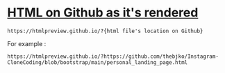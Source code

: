 # [HTML on Github as it's rendered](https://stackoverflow.com/questions/8446218/how-to-see-an-html-page-on-github-as-a-normal-rendered-html-page-to-see-preview)
```
https://htmlpreview.github.io/?{html file's location on Github}
```

For example :
```
https://htmlpreview.github.io/?https://github.com/thebjko/Instagram-CloneCoding/blob/bootstrap/main/personal_landing_page.html
```